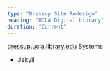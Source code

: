 ```yaml
---
type: "Dressup Site Redesign"
heading: "UCLA Digital Library"
duration: "Current"
---
```


[dressup.ucla.library.edu](dressup.ucla.library.edu)
Systems
- Jekyll